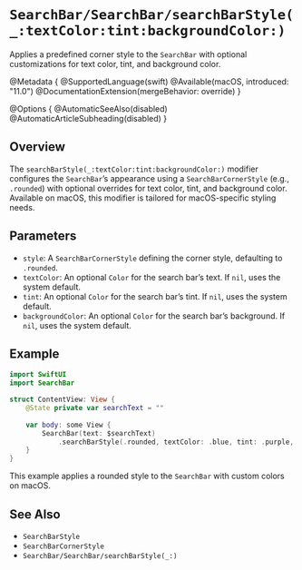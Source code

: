 # ``SearchBar/SearchBar/searchBarStyle(_:textColor:tint:backgroundColor:)``

Applies a predefined corner style to the `SearchBar` with optional customizations for text color, tint, and background color.

@Metadata {
    @SupportedLanguage(swift)
    @Available(macOS, introduced: "11.0")
    @DocumentationExtension(mergeBehavior: override)
}

@Options {
    @AutomaticSeeAlso(disabled)
    @AutomaticArticleSubheading(disabled)
}

## Overview

The `searchBarStyle(_:textColor:tint:backgroundColor:)` modifier configures the `SearchBar`’s appearance using a `SearchBarCornerStyle` (e.g., `.rounded`) with optional overrides for text color, tint, and background color. Available on macOS, this modifier is tailored for macOS-specific styling needs.

## Parameters

- `style`: A `SearchBarCornerStyle` defining the corner style, defaulting to `.rounded`.
- `textColor`: An optional `Color` for the search bar’s text. If `nil`, uses the system default.
- `tint`: An optional `Color` for the search bar’s tint. If `nil`, uses the system default.
- `backgroundColor`: An optional `Color` for the search bar’s background. If `nil`, uses the system default.

## Example

```swift
import SwiftUI
import SearchBar

struct ContentView: View {
    @State private var searchText = ""
    
    var body: some View {
        SearchBar(text: $searchText)
            .searchBarStyle(.rounded, textColor: .blue, tint: .purple, backgroundColor: .gray)
    }
}
```

This example applies a rounded style to the `SearchBar` with custom colors on macOS.

## See Also

- ``SearchBarStyle``
- ``SearchBarCornerStyle``
- ``SearchBar/SearchBar/searchBarStyle(_:)``
